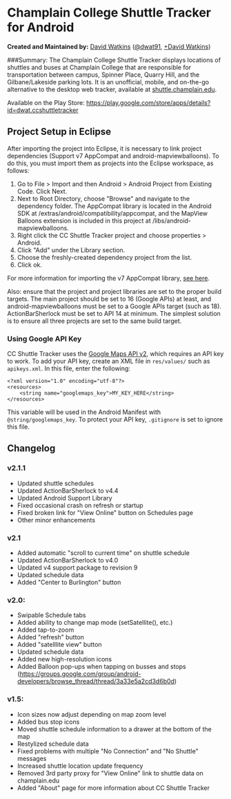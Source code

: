 # Champlain College Shuttle Tracker for Android

**Created and Maintained by:** [David Watkins](http://davidofwatkins.com/) ([@dwat91](https://twitter.com/dwat91), [+David Watkins](https://plus.google.com/104494880066441442910))

###Summary:
The Champlain College Shuttle Tracker displays locations of shuttles and buses at Champlain College that are responsible for transportation between campus, Spinner Place, Quarry Hill, and the Gilbane/Lakeside parking lots. It is an unofficial, mobile, and on-the-go alternative to the desktop web tracker, available at [shuttle.champlain.edu](http://shuttle.champlain.edu).

Available on the Play Store: <https://play.google.com/store/apps/details?id=dwat.ccshuttletracker>

## Project Setup in Eclipse

After importing the project into Eclipse, it is necessary to link project dependencies (Support v7 AppCompat and android-mapviewballoons). To do this, you must import them as projects into the Eclipse workspace, as follows:

1. Go to File > Import and then Android > Android Project from Existing Code. Click Next.
1. Next to Root Directory, choose "Browse" and navigate to the dependency folder. The AppCompat library is located in the Android SDK at <sdk>/extras/android/compatibility/appcompat, and the MapView Balloons extension is included in this project at <project>/libs/android-mapviewballoons.
1. Right click the CC Shuttle Tracker project and choose properties > Android.
1. Click "Add" under the Library section.
1. Choose the freshly-created dependency project from the list.
1. Click ok.

For more information for importing the v7 AppCompat library, [see here](http://www.begincodingnow.com/tutorial/adding-action-bar-support-library-to-apps-running-on-android-2-1/).

Also: ensure that the project and project libraries are set to the proper build targets. The main project should be set to 16 (Google APIs) at least, and android-mapviewballoons must be set to a Google APIs target (such as 18). ActionBarSherlock must be set to API 14 at minimum. The simplest solution is to ensure all three projects are set to the same build target.

### Using Google API Key

CC Shuttle Tracker uses the [Google Maps API v2](https://developers.google.com/maps/documentation/android/), which requires an API key to work. To add your API key, create an XML file in `res/values/` such as `apikeys.xml`. In this file, enter the following:

	<?xml version="1.0" encoding="utf-8"?>
	<resources>
	    <string name="googlemaps_key">MY_KEY_HERE</string>
	</resources>

This variable will be used in the Android Manifest with `@string/googlemaps_key`. To protect your API key, `.gitignore` is set to ignore this file.

## Changelog

### v2.1.1

- Updated shuttle schedules
- Updated ActionBarSherlock to v4.4
- Updated Android Support Library
- Fixed occasional crash on refresh or startup
- Fixed broken link for "View Online" button on Schedules page
- Other minor enhancements

### v2.1

- Added automatic "scroll to current time" on shuttle schedule
- Updated ActionBarSherlock to v4.0
- Updated v4 support package to revision 9
- Updated schedule data
- Added "Center to Burlington" button

### v2.0:

- Swipable Schedule tabs
- Added ability to change map mode (setSatellite(), etc.)
- Added tap-to-zoom
- Added "refresh" button
- Added "satelllite view" button
- Updated schedule data
- Added new high-resolution icons
- Added Balloon pop-ups when tapping on busses and stops (https://groups.google.com/group/android-developers/browse_thread/thread/3a33e5a2cd3d6b0d)

### v1.5:

- Icon sizes now adjust depending on map zoom level
- Added bus stop icons
- Moved shuttle schedule information to a drawer at the bottom of the map
- Restylized schedule data
- Fixed problems with multiple "No Connection" and "No Shuttle" messages
- Increased shuttle location update frequency
- Removed 3rd party proxy for "View Online" link to shuttle data on champlain.edu
- Added "About" page for more information about CC Shuttle Tracker
